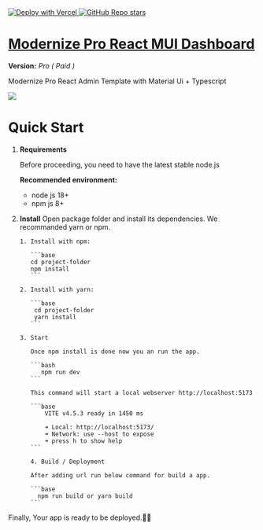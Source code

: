 <a href="https://vercel.com/new/clone?repository-url=https%3A%2F%2Fgithub.com%2Fjakkph32%2Fmodernize-pro-admin-dashboard-react&project-name=modernize-pro-admin-dashboard-react&repository-name=modernize-pro-admin-dashboard-react&redirect-url=https%3A%2F%2Fmodernize-dashboard-tau.vercel.app%2F&production-deploy-hook=Modernize%20React%20MUI%20Dashboard%20Theme&demo-title=Modernize%20React%20MUI%20Dashboard%20Theme&demo-description=Robust%20and%20User-Friendly%20Modernize%20React%20MUI%20Dashboard%20Theme&demo-url=https://adminmart.com/wp-content/uploads/2023/01/image_2023_01_26T10_19_25_019Z-min.png&demo-image=https%3A%2F%2Fadminmart.com%2Fwp-content%2Fuploads%2F2023%2F01%2Fimage_2023_01_26T10_19_25_019Z-min.png">
<img src="https://vercel.com/button" alt="Deploy with Vercel"/>
</a>

<a href="https://github.com/jakkph32/modernize-pro-admin-dashboard-react">
<img alt="GitHub Repo stars" src="https://img.shields.io/github/stars/jakkph32/modernize-pro-admin-dashboard-react?style=for-the-badge&logo=Trustpilot&logoColor=white&label=Star%20on%20Github&cacheSeconds=3600&link=jakkph32%2Fmodernize-pro-admin-dashboard-react">
</a>

# <a href="https://modernize-pro-admin-dashboard-react.vercel.app/?ref=5">Modernize Pro React MUI Dashboard

</a>

**Version:** _Pro ( Paid )_

Modernize Pro React Admin Template with Material Ui + Typescript

  <img src="https://adminmart.com/wp-content/uploads/2023/01/image_2023_01_26T10_19_25_019Z-min.png" />

# Quick Start

1.  **Requirements**

    Before proceeding, you need to have the latest stable node.js

    **Recommended environment:**

    - node js 18+
    - npm js 8+

2.  **Install**
    Open package folder and install its dependencies. We recommanded yarn or npm.

        1. Install with npm:

           ```base
           cd project-folder
           npm install
           ```

        2. Install with yarn:

           ```base
            cd project-folder
            yarn install
           ```

        3. Start

           Once npm install is done now you an run the app.

           ```bash
              npm run dev
           ```

           This command will start a local webserver http://localhost:5173

           ```base
               VITE v4.5.3 ready in 1450 ms

               ➜ Local: http://localhost:5173/
               ➜ Network: use --host to expose
               ➜ press h to show help
           ```

           4. Build / Deployment

           After adding url run below command for build a app.

           ```base
             npm run build or yarn build
           ```

Finally, Your app is ready to be deployed.🥳🥳
